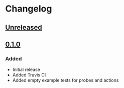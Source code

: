 # Changelog

## [Unreleased][]

[Unreleased]: https://github.com/cdsre/chaostoolkit-consul/compare/0.1.0...HEAD

## [0.1.0][]

[0.1.0]: https://github.com/cdsre/chaostoolkit-consul/tree/0.1.0

### Added

-   Initial release
-   Added Travis CI
-   Added empty example tests for probes and actions